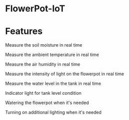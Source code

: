 # FlowerPot-IoT
 
# Features
Мeasure the soil moisture in real time

Мeasure the ambient temperature in real time

Мeasure the air humidity in real time

Мeasure the intensity of light on the flowerpot in real time

Мeasure the water level in the tank in real time

Indicator light for tank level condition

Watering the flowerpot when it's needed

Turning on additional lighting when it's needed
